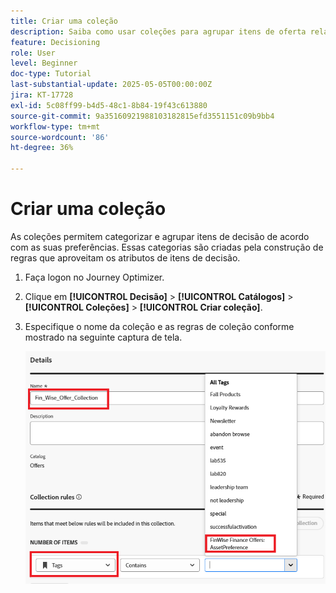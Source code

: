 ```yaml
---
title: Criar uma coleção
description: Saiba como usar coleções para agrupar itens de oferta relacionados na decisão. As coleções facilitam o gerenciamento e a organização de conteúdo em torno de um tema, público ou meta de campanha específica.
feature: Decisioning
role: User
level: Beginner
doc-type: Tutorial
last-substantial-update: 2025-05-05T00:00:00Z
jira: KT-17728
exl-id: 5c08ff99-b4d5-48c1-8b84-19f43c613880
source-git-commit: 9a35160921988103182815efd3551151c09b9bb4
workflow-type: tm+mt
source-wordcount: '86'
ht-degree: 36%

---
```


# Criar uma coleção

As coleções permitem categorizar e agrupar itens de decisão de acordo com as suas preferências. Essas categorias são criadas pela construção de regras que aproveitam os atributos de itens de decisão.

1. Faça logon no Journey Optimizer.
1. Clique em **[!UICONTROL Decisão]** > **[!UICONTROL Catálogos]** > **[!UICONTROL Coleções]** > **[!UICONTROL Criar coleção]**.
1. Especifique o nome da coleção e as regras de coleção conforme mostrado na seguinte captura de tela.

   ![criar-coleção](assets/fin-wise-collection.png)
